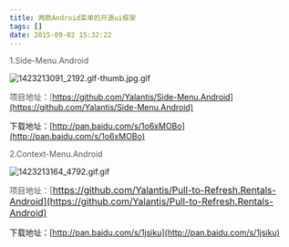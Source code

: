 ```yaml
---
title: 两款Android菜单的开源ui框架
tags: []
date: 2015-09-02 15:32:22
---
```


<span style="color:#555555">1.Side-Menu.Android</span>

![1423213091_2192.gif-thumb.jpg.gif](http://www.mandroid.cn/zb_users/upload/2015/09/201509021441179219153924.gif "201509021441179219153924.gif")

<span style="color:#555555">项目地址：<span style="color:rgb(65, 131, 196)">[https://github.com/Yalantis/Side-Menu.Android](https://github.com/Yalantis/Side-Menu.Android)</span></span>

下载地址：[http://pan.baidu.com/s/1o6xMOBo](http://pan.baidu.com/s/1o6xMOBo)

<span style="color:#555555">2.Context-Menu.Android</span>

![1423213164_4792.gif.gif](http://www.mandroid.cn/zb_users/upload/2015/09/201509021441179396414955.gif "201509021441179396414955.gif")

<span style="color:#555555">项目地址：<span style="color:rgb(65, 131, 196)"><span style="font-size:16px">[https://github.com/Yalantis/Pull-to-Refresh.Rentals-Android](https://github.com/Yalantis/Pull-to-Refresh.Rentals-Android)</span></span></span>

下载地址：[http://pan.baidu.com/s/1jsiku](http://pan.baidu.com/s/1jsiku)